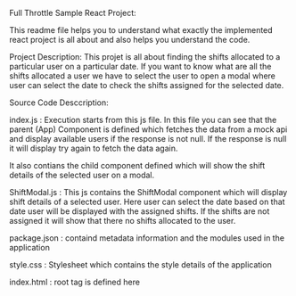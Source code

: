Full Throttle Sample React Project:

This readme file helps you to understand what exactly the implemented react project is all about and also helps you understand the code.

Project Description:
This projet is all about finding the shifts allocated to a particular user on a particular date. If you want to know what are all the shifts allocated a user we have to select the user to open a modal where user can select the date to check the shifts assigned for the selected date.

Source Code Desccription:

index.js : Execution starts from this js file. In this file you can see that the parent (App) Component is defined which fetches the data from a mock api and display available users if the response is not null. If the response is null it will display try again to fetch the data again.

It also contians the child component defined which will show the shift details of the selected user on a modal.

ShiftModal.js : This js contains the ShiftModal component which will display shift details of a selected user. Here user can select the date based on that date user will be displayed with the assigned shifts. If the shifts are not assigned it will show that there no shifts allocated to the user.

package.json : containd metadata information and the modules used in the application

style.css : Stylesheet which contains the style details of the application

index.html : root tag is defined here
